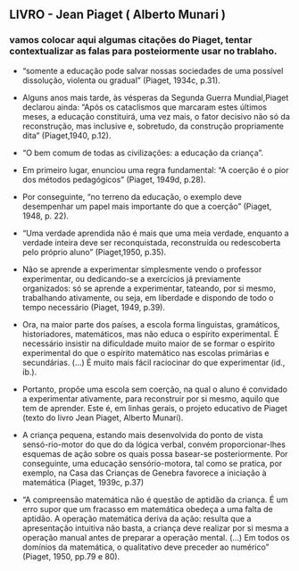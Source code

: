 ## LIVRO - Jean Piaget ( Alberto Munari )

### vamos colocar aqui algumas citações do Piaget, tentar contextualizar as falas para posteiormente usar no trablaho.


- “somente a educação pode salvar nossas sociedades de uma possível dissolução, violenta ou gradual” (Piaget, 1934c, p.31).

- Alguns anos mais tarde, às vésperas da Segunda Guerra Mundial,Piaget declarou ainda: “Após os cataclismos que marcaram estes últimos meses, a educação constituirá, uma vez mais, o fator decisivo não só da reconstrução, mas inclusive e, sobretudo, da
construção propriamente dita” (Piaget,1940, p.12). 

- “O bem comum de todas as civilizações: a educação da criança”.

- Em primeiro lugar, enunciou uma regra fundamental: “A coerção é o pior dos métodos pedagógicos” (Piaget, 1949d, p.28).

- Por conseguinte, “no terreno da educação, o exemplo deve desempenhar um papel mais importante do que a coerção” (Piaget, 1948, p. 22). 

- “Uma verdade aprendida não é mais que uma meia verdade, enquanto a verdade inteira deve ser reconquistada, reconstruída ou redescoberta pelo próprio aluno” (Piaget,1950, p.35). 

- Não se aprende a experimentar simplesmente vendo o professor experimentar, ou dedicando-se a exercícios já previamente organizados: só se aprende a experimentar, tateando, por si mesmo, trabalhando ativamente, ou seja, em liberdade e dispondo de todo o tempo necessário (Piaget, 1949, p.39).

- Ora, na maior parte dos países, a escola forma linguistas, gramáticos, historiadores, matemáticos, mas não educa o espírito experimental. É necessário insistir na dificuldade muito maior de se formar o espírito experimental do que o espírito matemático nas escolas primárias e secundárias. (...) É muito mais fácil raciocinar do que experimentar (id., ib.).

- Portanto, propõe uma escola sem coerção, na qual o aluno é convidado a experimentar ativamente, para reconstruir por si mesmo, aquilo que tem de aprender. Este é, em linhas gerais, o projeto  educativo de Piaget (texto do livro Jean Piaget, Alberto Munari).

- A criança pequena, estando mais desenvolvida do ponto de vista sensó-rio-motor do que do da lógica verbal, convém proporcionar-lhes esquemas de ação sobre os quais possa basear-se posteriormente. Por conseguinte, uma educação sensório-motora, tal como se pratica, por exemplo, na Casa das Crianças de Genebra favorece a iniciação à matemática
(Piaget, 1939c, p.37)

- “A compreensão matemática não é questão de aptidão da criança. É um erro supor que um fracasso em matemática obedeça a uma falta de aptidão. A operação matemática deriva da ação: resulta que a apresentação intuitiva não basta, a criança deve realizar por si mesma a operação manual antes de preparar a operação mental. (...) Em todos os domínios da matemática, o qualitativo deve preceder ao numérico” (Piaget, 1950, pp.79 e 80).

